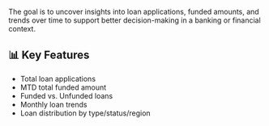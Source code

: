 The goal is to uncover insights into loan applications, funded amounts, and trends over time to support better decision-making in a banking or financial context.

## 📊 Key Features


* Total loan applications
* MTD total funded amount
* Funded vs. Unfunded loans
* Monthly loan trends
* Loan distribution by type/status/region
